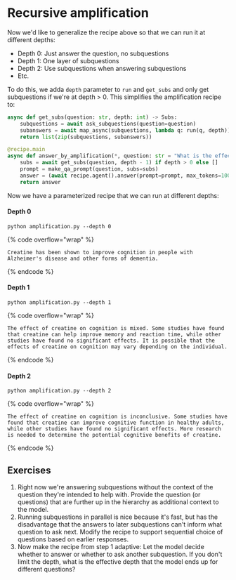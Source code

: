 # Recursive amplification

Now we'd like to generalize the recipe above so that we can run it at different depths:

- Depth 0: Just answer the question, no subquestions
- Depth 1: One layer of subquestions
- Depth 2: Use subquestions when answering subquestions
- Etc.

To do this, we adda `depth` parameter to `run` and `get_subs` and only get subquestions if we're at depth > 0. This simplifies the amplification recipe to:

```python
async def get_subs(question: str, depth: int) -> Subs:
    subquestions = await ask_subquestions(question=question)
    subanswers = await map_async(subquestions, lambda q: run(q, depth))
    return list(zip(subquestions, subanswers))

@recipe.main
async def answer_by_amplification(*, question: str = "What is the effect of creatine on cognition?", depth: int = 1):
    subs = await get_subs(question, depth - 1) if depth > 0 else []
    prompt = make_qa_prompt(question, subs=subs)
    answer = (await recipe.agent().answer(prompt=prompt, max_tokens=100)).strip('" ')
    return answer
```

Now we have a parameterized recipe that we can run at different depths:

#### Depth 0

```shell
python amplification.py --depth 0
```

{% code overflow="wrap" %}

```
Creatine has been shown to improve cognition in people with Alzheimer's disease and other forms of dementia.
```

{% endcode %}

#### Depth 1

```shell
python amplification.py --depth 1
```

{% code overflow="wrap" %}

```
The effect of creatine on cognition is mixed. Some studies have found that creatine can help improve memory and reaction time, while other studies have found no significant effects. It is possible that the effects of creatine on cognition may vary depending on the individual.
```

{% endcode %}

#### Depth 2

```shell
python amplification.py --depth 2
```

{% code overflow="wrap" %}

```
The effect of creatine on cognition is inconclusive. Some studies have found that creatine can improve cognitive function in healthy adults, while other studies have found no significant effects. More research is needed to determine the potential cognitive benefits of creatine.
```

{% endcode %}

## Exercises

1. Right now we're answering subquestions without the context of the question they're intended to help with. Provide the question (or questions) that are further up in the hierarchy as additional context to the model.
2. Running subquestions in parallel is nice because it's fast, but has the disadvantage that the answers to later subquestions can't inform what question to ask next. Modify the recipe to support sequential choice of questions based on earlier responses.
3. Now make the recipe from step 1 adaptive: Let the model decide whether to answer or whether to ask another subquestion. If you don't limit the depth, what is the effective depth that the model ends up for different questions?
